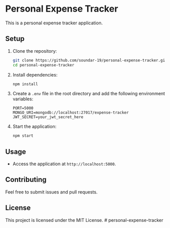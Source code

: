 # Personal Expense Tracker

This is a personal expense tracker application.

## Setup

1. Clone the repository:
    ```bash
    git clone https://github.com/soundar-19/personal-expense-tracker.git
    cd personal-expense-tracker
    ```

2. Install dependencies:
    ```bash
    npm install
    ```

3. Create a `.env` file in the root directory and add the following environment variables:
    ```properties
    PORT=5000
    MONGO_URI=mongodb://localhost:27017/expense-tracker
    JWT_SECRET=your_jwt_secret_here
    ```

4. Start the application:
    ```bash
    npm start
    ```

## Usage

- Access the application at `http://localhost:5000`.

## Contributing

Feel free to submit issues and pull requests.

## License

This project is licensed under the MIT License.
#   p e r s o n a l - e x p e n s e - t r a c k e r  
 